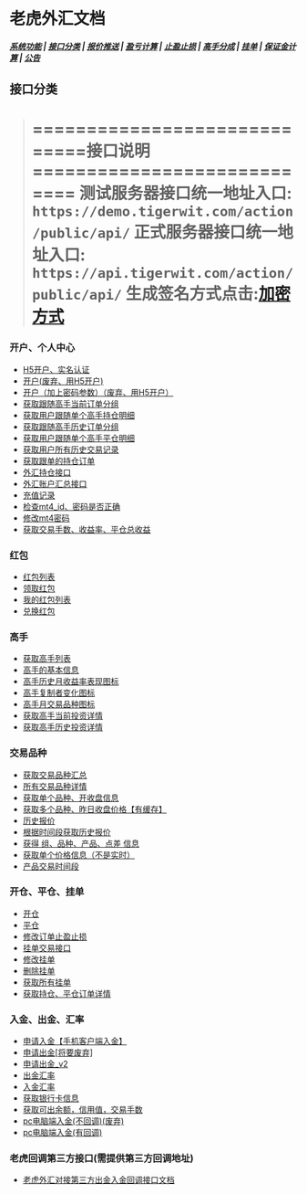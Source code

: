 # 老虎外汇文档

##### [系统功能](/) |  [接口分类](/api/category.html) | [报价推送](/quote.html) | [盈亏计算](/formula.html) | [止盈止损](/level.html) | [高手分成](/bouns.html) | [挂单](/pending.html) | [保证金计算](/ouccupy_asset.html) | [公告](/notice.html)


## 接口分类
 
>=============================接口说明============================
>测试服务器接口统一地址入口: `https://demo.tigerwit.com/action/public/api/`
>正式服务器接口统一地址入口: `https://api.tigerwit.com/action/public/api/`
>生成签名方式点击:[加密方式](/index.html#fangshi)
>===============================================================


### 开户、个人中心
* [H5开户、实名认证 ](/api/register.html#register)
* [开户(废弃、用H5开户)](/api/user.html#signup)
* [开户（加上密码参数）（废弃、用H5开户）](/api/user.html#signup_v3)
* [获取跟随高手当前订单分组](/api/user.html#get_master_group)
* [获取用户跟随单个高手持仓明细](/api/user.html#get_master_order_info)
* [获取跟随高手历史订单分组](/api/user.html#get_master_history_group)
* [获取用户跟随单个高手平仓明细](/api/user.html#get_master_history_info)
* [获取用户所有历史交易记录](/api/user.html#get_trade_record)
* [获取跟单的持仓订单](/api/user.html#documentary_order) 
* [外汇持仓接口](/api/user.html#foreign_order)
* [外汇账户汇总接口](/api/user.html#foreign_exchange_account)
* [充值记录](/api/user.html#get_payment_record)
* [检查mt4_id、密码是否正确](/api/user.html#check_mt4)
* [修改mt4密码](/api/user.html#change_password)
* [获取交易手数、收益率、平仓总收益](/api/user.html#transaction)

### 红包
* [红包列表](/api/bonus.html#bonus_lists) 
* [领取红包](/api/bonus.html#bonus_receive) 
* [我的红包列表](/api/bonus.html#my_bonus) 
* [兑换红包](/api/bonus.html#bonus_pay_condition) 


### 高手 
* [获取高手列表](/api/master.html#get_master_list_v2)
* [高手的基本信息](/api/master.html#get_master_info_v2)
* [高手历史月收益率表现图标](/api/master.html#historical_rate)
* [高手复制者变化图标](/api/master.html#copy_change)
* [高手月交易品种图标](/api/master.html#monthly_symbols)
* [获取高手当前投资详情](/api/master.html#get_master_order)
* [获取高手历史投资详情](/api/master.html#get_master_history)
<!-- * [复制高手](/api/master.html#copy_master_v2) -->
<!-- * [解除复制高手并强平](/api/master.html#cancel_copy) -->
<!-- * [解除复制高手并强平前的预算金钱](/api/master.html#uncopy_master_budget) -->
<!-- * [获取高手最低复制金额](/api/master.html#get_master_min_copy_amount) -->

### 交易品种
* [获取交易品种汇总](/api/symbols.html#get_symbols)
* [所有交易品种详情](/api/symbols.html#symbol_list_info)
* [获取单个品种、开收盘信息](/api/symbols.html#history_day_info)
* [获取多个品种、昨日收盘价格【有缓存】](/api/symbols.html#yesterday_close_price)
* [历史报价](/api/symbols.html#get_symbols_history)
* [根据时间段获取历史报价](/api/symbols.html#history_info_start_time)
* [获得 组、品种、产品、点差 信息](/api/symbols.html#spread_info)
* [获取单个价格信息（不是实时）](/api/symbols.html#symbol_price)
* [产品交易时间段](/api/symbols.html#trade_date)

### 开仓、平仓、挂单
* [开仓](/api/trade.html#open_trader)
* [平仓](/api/trade.html#close_trader)
* [修改订单止盈止损](/api/trade.html#update_trader)
* [挂单交易接口](/api/trade.html#pending_order) 
* [修改挂单](/api/trade.html#pending_modify) 
* [删除挂单](/api/trade.html#pending_delete) 
* [获取所有挂单](/api/trade.html#get_pending)
* [获取持仓、平仓订单详情](/api/trade.html#get_trade_info) 

### 入金、出金、汇率

* [申请入金【手机客户端入金】](/api/payment.html#deposit_v2)
* [申请出金[将要废弃]](/api/payment.html#withdraw)
* [申请出金_v2](/api/payment.html#withdraw_v2)
* [出金汇率](/api/payment.html#get_withdraw_rate)
* [入金汇率](/api/payment.html#get_exchange_rate)
* [获取银行卡信息](/api/payment.html#check_user_card)
* [获取可出余额，信用值，交易手数](/api/payment.html#get_withdraw_info)
* [pc电脑端入金(不回调)(废弃)](/api/payment.html#pay)
* [pc电脑端入金(有回调)](/api/payment.html#pay_callback)


### 老虎回调第三方接口(需提供第三方回调地址)
* [老虎外汇对接第三方出金入金回调接口文档](/api/callback.html#)





